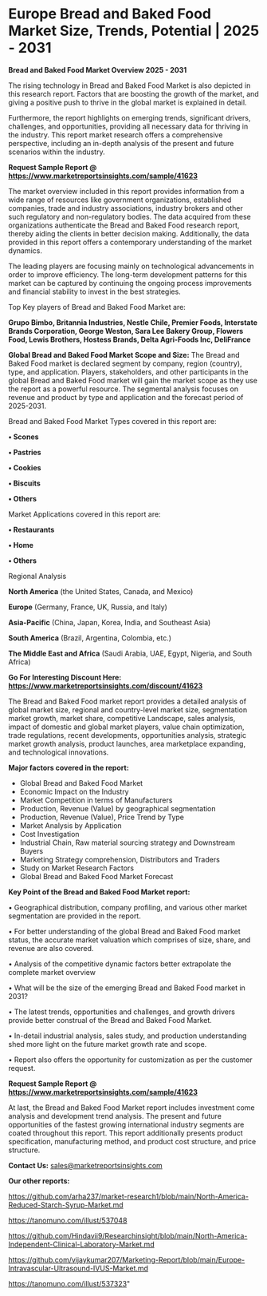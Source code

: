 # Europe Bread and Baked Food Market Size, Trends, Potential | 2025 - 2031

<Strong> Bread and Baked Food Market Overview 2025 - 2031</strong>

The rising technology in Bread and Baked Food Market is also depicted in this research report. Factors that are boosting the growth of the market, and giving a positive push to thrive in the global market is explained in detail.

Furthermore, the report highlights on emerging trends, significant drivers, challenges, and opportunities, providing all necessary data for thriving in the industry. This report market research offers a comprehensive perspective, including an in-depth analysis of the present and future scenarios within the industry.

<strong>Request Sample Report @ <a href=https://www.marketreportsinsights.com/sample/41623>https://www.marketreportsinsights.com/sample/41623</a></strong>

The market overview included in this report provides information from a wide range of resources like government organizations, established companies, trade and industry associations, industry brokers and other such regulatory and non-regulatory bodies. The data acquired from these organizations authenticate the Bread and Baked Food research report, thereby aiding the clients in better decision making. Additionally, the data provided in this report offers a contemporary understanding of the market dynamics.

The leading players are focusing mainly on technological advancements in order to improve efficiency. The long-term development patterns for this market can be captured by continuing the ongoing process improvements and financial stability to invest in the best strategies.

Top Key players of Bread and Baked Food Market are:

<strong>Grupo Bimbo, Britannia Industries, Nestle Chile, Premier Foods, Interstate Brands Corporation, George Weston, Sara Lee Bakery Group, Flowers Food, Lewis Brothers, Hostess Brands, Delta Agri-Foods Inc, DeliFrance</strong>

<strong><b>Global Bread and Baked Food Market Scope and Size:</b></strong>
The Bread and Baked Food market is declared segment by company, region (country), type, and application. Players, stakeholders, and other participants in the global Bread and Baked Food market will gain the market scope as they use the report as a powerful resource. The segmental analysis focuses on revenue and product by type and application and the forecast period of 2025-2031.

Bread and Baked Food Market Types covered in this report are:

<strong>•  Scones

•  Pastries

•  Cookies

•  Biscuits

•  Others</strong>

Market Applications covered in this report are:

<strong>•  Restaurants

•  Home

•  Others</strong> 

Regional Analysis

<strong>North America</strong> (the United States, Canada, and Mexico)

<strong>Europe</strong> (Germany, France, UK, Russia, and Italy)

<strong>Asia-Pacific</strong> (China, Japan, Korea, India, and Southeast Asia)

<strong>South America</strong> (Brazil, Argentina, Colombia, etc.)

<strong>The Middle East and Africa</strong> (Saudi Arabia, UAE, Egypt, Nigeria, and South Africa)

<strong>Go For Interesting Discount Here: <a href=https://www.marketreportsinsights.com/discount/41623>https://www.marketreportsinsights.com/discount/41623</a></strong>

The Bread and Baked Food market report provides a detailed analysis of global market size, regional and country-level market size, segmentation market growth, market share, competitive Landscape, sales analysis, impact of domestic and global market players, value chain optimization, trade regulations, recent developments, opportunities analysis, strategic market growth analysis, product launches, area marketplace expanding, and technological innovations.

<strong><b>Major factors covered in the report:</b></strong>
<ul>
  <li>Global Bread and Baked Food Market </li>
  <li>Economic Impact on the Industry</li>
  <li>Market Competition in terms of Manufacturers</li>
  <li>Production, Revenue (Value) by geographical segmentation</li>
  <li>Production, Revenue (Value), Price Trend by Type</li>
  <li>Market Analysis by Application</li>
  <li>Cost Investigation</li>
  <li>Industrial Chain, Raw material sourcing strategy and Downstream Buyers</li>
  <li>Marketing Strategy comprehension, Distributors and Traders</li>
  <li>Study on Market Research Factors</li>
  <li>Global Bread and Baked Food Market Forecast</li>
</ul>

<strong><b>Key Point of the Bread and Baked Food Market report:</b></strong>

• Geographical distribution, company profiling, and various other market segmentation are provided in the report.

• For better understanding of the global Bread and Baked Food market status, the accurate market valuation which comprises of size, share, and revenue are also covered.

• Analysis of the competitive dynamic factors better extrapolate the complete market overview

• What will be the size of the emerging Bread and Baked Food market in 2031?

• The latest trends, opportunities and challenges, and growth drivers provide better construal of the Bread and Baked Food Market.

• In-detail industrial analysis, sales study, and production understanding shed more light on the future market growth rate and scope.

• Report also offers the opportunity for customization as per the customer request.

<strong>Request Sample Report @ <a href=https://www.marketreportsinsights.com/sample/41623>https://www.marketreportsinsights.com/sample/41623</a></strong>

At last, the Bread and Baked Food Market report includes investment come analysis and development trend analysis. The present and future opportunities of the fastest growing international industry segments are coated throughout this report. This report additionally presents product specification, manufacturing method, and product cost structure, and price structure.

<strong>Contact Us:</strong>
sales@marketreportsinsights.com

<strong>Our other reports:</strong>

<a href=https://github.com/arha237/market-research1/blob/main/North-America-Reduced-Starch-Syrup-Market.md>https://github.com/arha237/market-research1/blob/main/North-America-Reduced-Starch-Syrup-Market.md</a>

<a href=https://tanomuno.com/illust/537048>https://tanomuno.com/illust/537048</a>

<a href=https://github.com/Hindavii9/Researchinsight/blob/main/North-America-Independent-Clinical-Laboratory-Market.md>https://github.com/Hindavii9/Researchinsight/blob/main/North-America-Independent-Clinical-Laboratory-Market.md</a>

<a href=https://github.com/vijaykumar207/Marketing-Report/blob/main/Europe-Intravascular-Ultrasound-IVUS-Market.md>https://github.com/vijaykumar207/Marketing-Report/blob/main/Europe-Intravascular-Ultrasound-IVUS-Market.md</a>

<a href=https://tanomuno.com/illust/537323>https://tanomuno.com/illust/537323</a>"
